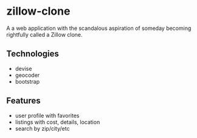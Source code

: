 zillow-clone
============

A a web application with the scandalous aspiration of someday becoming rightfully called a Zillow clone.

Technologies
------------
* devise
* geocoder
* bootstrap

Features
--------
* user profile with favorites
* listings with cost, details, location
* search by zip/city/etc 
